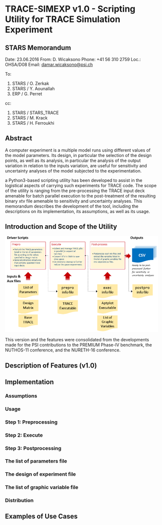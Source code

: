 # TRACE-SIMEXP v1.0 - Scripting Utility for TRACE Simulation Experiment

## STARS Memorandum

Date: 23.06.2016
From: D. Wicaksono
Phone: +41 56 310 2759
Loc.: OHSA/D08
Email: damar.wicaksono@psi.ch

To: 
 1. STARS / O. Zerkak
 2. STARS / Y. Aounallah
 3. ERP / G. Perret

cc:
 1. STARS / STARS_TRACE
 2. STARS / M. Krack
 3. STARS / H. Ferroukhi 

## Abstract

A computer experiment is a multiple model runs using different values of 
the model parameters. Its design, in particular the selection of the 
design points, as well as its analysis, in particular the analysis of 
the output variation in relation to the inputs variation, are useful for 
sensitivity and uncertainty analyses of the model subjected to the 
experimentation.

a Python3-based scripting utility has been developed to assist in the 
logistical aspects of carrying such experiments for TRACE code. 
The scope of the utility is ranging from the pre-processing the TRACE 
input deck amenable for batch parallel execution to the post-treatment 
of the resulting binary xtv file amenable to sensitivity and uncertainty 
analyses. This memorandum describes the development of the tool, 
including the descriptions on its implementation, its assumptions, 
as well as its usage.

## Introduction and Scope of the Utility
 
<!--TODO Give short background, emphasize on the current version and its use cases--> 
![Generic flowchart of trace-simexp including the required input files](figures/flowchart.png)

This version and the features were consolidated from the developments
made for the PSI contributions to the PREMIUM Phase-IV benchmark, 
the NUTHOS-11 conference, and the NURETH-16 conference.

## Description of Features (v1.0)

<!--TODO Give short listing of features that have been implemented so far --> 

## Implementation

<!--TODO Some notes on implementation--> 

### Assumptions

<!--TODO Carefully mention/list the assumptions used--> 

### Usage

<!--TODO General usage of the utility--> 

### Step 1: Preprocessing

<!--TODO What does the prepro phase do?--> 

### Step 2: Execute

<!--TODO What does the exec phase do?--> 

### Step 3: Postprocessing

<!--TODO What does the postpro phase do?--> 

### The list of parameters file

<!--TODO Carefully describe the syntax of `paramlist` file--> 

### The design of experiment file

<!--TODO Carefully describe the syntax of design of experiment file--> 

### The list of graphic variable file

<!--TODO Carefully describe the syntax of list of graphic variable--> 

### Distribution 

<!--TODO How the utility being distributed within STARS--> 

## Examples of Use Cases

<!--TODO Some example of use cases-->
